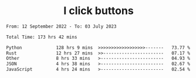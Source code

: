 <h1 align="center">
I click buttons
</h1>

<!--START_SECTION:waka-->

```txt
From: 12 September 2022 - To: 03 July 2023

Total Time: 173 hrs 42 mins

Python             128 hrs 9 mins  >>>>>>>>>>>>>>>>>>-------   73.77 %
Rust               12 hrs 27 mins  >>-----------------------   07.17 %
Other              8 hrs 33 mins   >------------------------   04.93 %
JSON               4 hrs 38 mins   >------------------------   02.67 %
JavaScript         4 hrs 24 mins   >------------------------   02.54 %
```

<!--END_SECTION:waka-->
